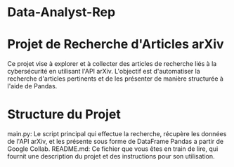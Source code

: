 # Data-Analyst-Rep

# Projet de Recherche d'Articles arXiv
Ce projet vise à explorer et à collecter des articles de recherche liés à la cybersécurité en utilisant l'API arXiv. L'objectif est d'automatiser la recherche d'articles pertinents et de les présenter de manière structurée à l'aide de Pandas.

# Structure du Projet
main.py: Le script principal qui effectue la recherche, récupère les données de l'API arXiv, et les présente sous forme de DataFrame Pandas a partir de Google Collab.
README.md: Ce fichier que vous êtes en train de lire, qui fournit une description du projet et des instructions pour son utilisation.



